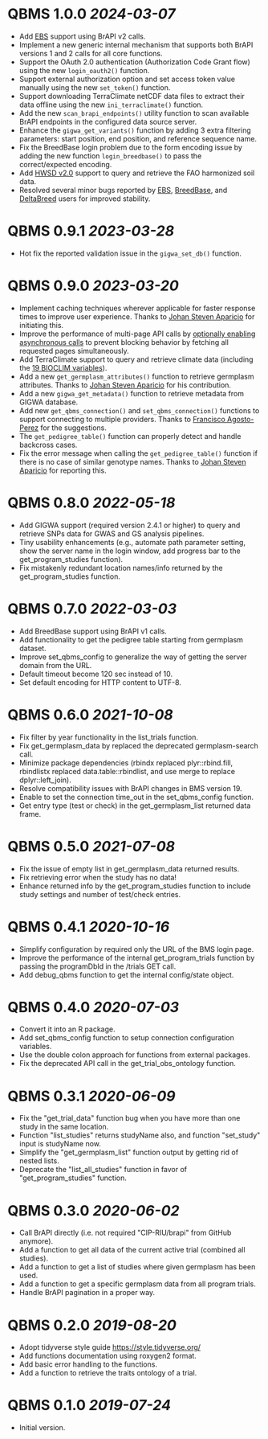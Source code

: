 <!--
# QBMS 1.2.0 _2024-06-##_
  * Add new `gigwa_get_allelematrix()` function that boosting the marker data retrieval speed by more than 10 times.
  * Add new `gigwa_get_markers()` function to retrieve the marker map that describe the physical positions of the markers on the chromosomes.
  * Add new `gigwa_get_sequences()` function to retrieve the list of sequences in the selected GIGWA project.
  * Improve `get_trial_obs_ontology()` function performance for systems supports BrAPI v2 /search/variables endpoint.
  * Implement an internal central mechanism to handle all [BrAPI POST /search](https://plant-breeding-api.readthedocs.io/en/latest/docs/best_practices/Search_Services.html#post-search-entity) endpoints, including the 202 status code or searchResultsDbId response.
-->

# QBMS 1.0.0 _2024-03-07_
  * Add [EBS](https://ebs.excellenceinbreeding.org/) support using BrAPI v2 calls.
  * Implement a new generic internal mechanism that supports both BrAPI versions 1 and 2 calls for all core functions.
  * Support the OAuth 2.0 authentication (Authorization Code Grant flow) using the new `login_oauth2()` function.
  * Support external authorization option and set access token value manually using the new `set_token()` function.
  * Support downloading TerraClimate netCDF data files to extract their data offline using the new `ini_terraclimate()` function.
  * Add the new `scan_brapi_endpoints()` utility function to scan available BrAPI endpoints in the configured data source server.
  * Enhance the `gigwa_get_variants()` function by adding 3 extra filtering parameters: start position, end position, and reference sequence name.
  * Fix the BreedBase login problem due to the form encoding issue by adding the new function `login_breedbase()` to pass the correct/expected encoding.
  * Add [HWSD v2.0](https://gaez.fao.org/pages/hwsd) support to query and retrieve the FAO harmonized soil data.
  * Resolved several minor bugs reported by [EBS](https://ebs.excellenceinbreeding.org/), [BreedBase](https://breedbase.org/), and [DeltaBreed](https://app.breedinginsight.net/) users for improved stability.

# QBMS 0.9.1 _2023-03-28_
  * Hot fix the reported validation issue in the `gigwa_set_db()` function.

# QBMS 0.9.0 _2023-03-20_
  * Implement caching techniques wherever applicable for faster response times to improve user experience. Thanks to [Johan Steven Aparicio](https://github.com/AparicioJohan) for initiating this.
  * Improve the performance of multi-page API calls by [optionally enabling asynchronous calls](https://github.com/gaborcsardi/async) to prevent blocking behavior by fetching all requested pages simultaneously.
  * Add TerraClimate support to query and retrieve climate data (including the [19 BIOCLIM variables](https://www.worldclim.org/data/bioclim.html)).
  * Add a new `get_germplasm_attributes()` function to retrieve germplasm attributes. Thanks to [Johan Steven Aparicio](https://github.com/AparicioJohan) for his contribution.
  * Add a new `gigwa_get_metadata()` function to retrieve metadata from GIGWA database.
  * Add new `get_qbms_connection()` and `set_qbms_connection()` functions to support connecting to multiple providers. Thanks to [Francisco Agosto-Perez](https://github.com/agostof) for the suggestions.
  * The `get_pedigree_table()` function can properly detect and handle backcross cases.
  * Fix the error message when calling the `get_pedigree_table()` function if there is no case of similar genotype names. Thanks to [Johan Steven Aparicio](https://github.com/AparicioJohan) for reporting this.

# QBMS 0.8.0 _2022-05-18_ 
  * Add GIGWA support (required version 2.4.1 or higher) to query and retrieve SNPs data for GWAS and GS analysis pipelines.
  * Tiny usability enhancements (e.g., automate path parameter setting, show the server name in the login window, add progress bar to the get_program_studies function).
  * Fix mistakenly redundant location names/info returned by the get_program_studies function.

# QBMS 0.7.0 _2022-03-03_ 
  * Add BreedBase support using BrAPI v1 calls.
  * Add functionality to get the pedigree table starting from germplasm dataset.
  * Improve set_qbms_config to generalize the way of getting the server domain from the URL.
  * Default timeout become 120 sec instead of 10.
  * Set default encoding for HTTP content to UTF-8.

# QBMS 0.6.0 _2021-10-08_ 
  * Fix filter by year functionality in the list_trials function.
  * Fix get_germplasm_data by replaced the deprecated germplasm-search call.
  * Minimize package dependencies (rbindx replaced plyr::rbind.fill, rbindlistx replaced data.table::rbindlist, and use merge to replace dplyr::left_join).
  * Resolve compatibility issues with BrAPI changes in BMS version 19.
  * Enable to set the connection time_out in the set_qbms_config function.
  * Get entry type (test or check) in the get_germplasm_list returned data frame.

# QBMS 0.5.0 _2021-07-08_ 
  * Fix the issue of empty list in get_germplasm_data returned results.
  * Fix retrieving error when the study has no data!
  * Enhance returned info by the get_program_studies function to include study settings and number of test/check entries.

# QBMS 0.4.1 _2020-10-16_ 
  * Simplify configuration by required only the URL of the BMS login page.
  * Improve the performance of the internal get_program_trials function by passing the programDbId in the /trials GET call.
  * Add debug_qbms function to get the internal config/state object.

# QBMS 0.4.0 _2020-07-03_ 
  * Convert it into an R package.
  * Add set_qbms_config function to setup connection configuration variables.
  * Use the double colon approach for functions from external packages.
  * Fix the deprecated API call in the get_trial_obs_ontology function.

# QBMS 0.3.1 _2020-06-09_ 
  * Fix the "get_trial_data" function bug when you have more than one study in the same location. 
  * Function "list_studies" returns studyName also, and function "set_study" input is studyName now.
  * Simplify the "get_germplasm_list" function output by getting rid of nested lists.
  * Deprecate the "list_all_studies" function in favor of "get_program_studies" function.

# QBMS 0.3.0 _2020-06-02_ 
  * Call BrAPI directly (i.e. not required "CIP-RIU/brapi" from GitHub anymore).
  * Add a function to get all data of the current active trial (combined all studies).
  * Add a function to get a list of studies where given germplasm has been used.
  * Add a function to get a specific germplasm data from all program trials.
  * Handle BrAPI pagination in a proper way.

# QBMS 0.2.0 _2019-08-20_ 
  * Adopt tidyverse style guide https://style.tidyverse.org/
  * Add functions documentation using roxygen2 format.
  * Add basic error handling to the functions.
  * Add a function to retrieve the traits ontology of a trial.

# QBMS 0.1.0 _2019-07-24_ 
  * Initial version.
